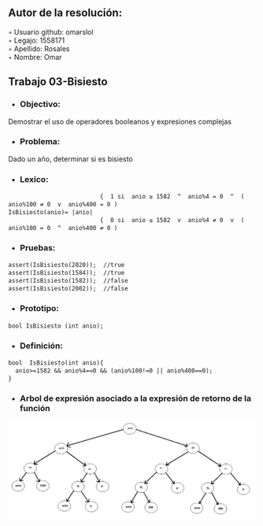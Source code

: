 ## Autor de la resolución:  
◦ Usuario github: omarslol  
◦ Legajo: 1558171  
◦ Apellido: Rosales  
◦ Nombre: Omar  

## Trabajo 03-Bisiesto  
*  ### Objectivo:  
  Demostrar el uso de operadores booleanos y expresiones complejas  
*  ### Problema:  
  Dado un año, determinar si es bisiesto  
*  ### Lexico:  
~~~
                          {  1 si  anio ≥ 1582  ^  anio%4 = 0  ^  ( anio%100 ≠ 0  v  anio%400 = 0 )
IsBisiesto(anio)= |anio|
                          {  0 si  anio ≤ 1582  v  anio%4 ≠ 0  v  ( anio%100 = 0  ^  anio%400 ≠ 0 ) 
~~~     
*  ###  Pruebas:  
~~~ 
assert(IsBisiesto(2020));  //true
assert(IsBisiesto(1584));  //true
assert(IsBisiesto(1582));  //false
assert(IsBisiesto(2002));  //false 
~~~  
  
*  ###  Prototipo:  
~~~  
bool IsBisiesto (int anio); 
~~~
*  ###  Definición:  
~~~
bool  IsBisiesto(int anio){
  anio>=1582 && anio%4==0 && (anio%100!=0 || anio%400==0);
}
~~~
*  ###  Arbol de expresión asociado a la expresión de retorno de la función  
  ![Arbol](https://github.com/omarslol/AED/blob/master/Imagenes/Arbol/Arbol.png)
